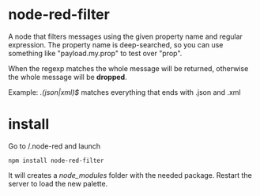 # node-red-filter
A node that filters messages using the given property name and regular expression.
The property name is deep-searched, so you can use something like "payload.my.prop" to test over "prop".

When the regexp matches the whole message will be returned, otherwise the whole message will be **dropped**.

Example: *\.(json|xml)$* matches everything that ends with .json and .xml

# install
Go to <HOME>/.node-red and launch

`npm install node-red-filter`

It will creates a *node_modules* folder with the needed package. Restart the server to load the new palette.
